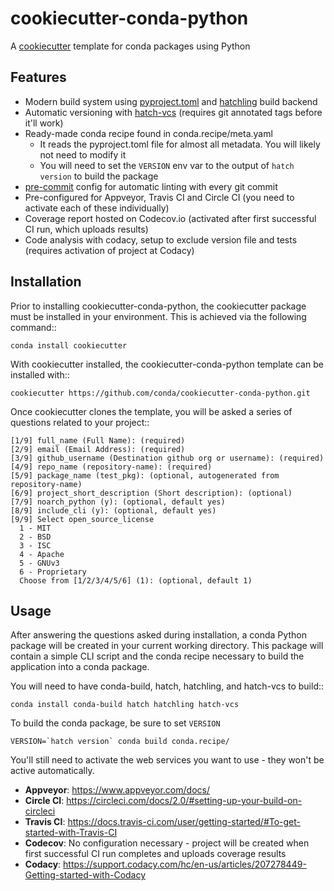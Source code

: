 # cookiecutter-conda-python
A [cookiecutter](https://www.github.com/audreyr/cookiecutter "cookiecutter") template for
conda packages using Python

## Features

- Modern build system using [pyproject.toml](https://packaging.python.org/en/latest/guides/writing-pyproject-toml/) and [hatchling](https://pypi.org/project/hatchling/) build backend
- Automatic versioning with [hatch-vcs](https://pypi.org/project/hatch-vcs/) (requires git annotated tags before it'll work)
- Ready-made conda recipe found in conda.recipe/meta.yaml
  - It reads the pyproject.toml file for almost all metadata. You will likely not need to modify it
  - You will need to set the `VERSION` env var to the output of `hatch version` to build the package
- [pre-commit](https://pre-commit.com/) config for automatic linting with every git commit
- Pre-configured for Appveyor, Travis CI and Circle CI (you need to activate each of these individually)
- Coverage report hosted on Codecov.io (activated after first successful CI run, which uploads results)
- Code analysis with codacy, setup to exclude version file and tests (requires activation of project at Codacy)

## Installation

Prior to installing cookiecutter-conda-python, the cookiecutter package must be installed in your environment. This is achieved via the following command::

    conda install cookiecutter

With cookiecutter installed, the cookiecutter-conda-python template can be installed with::

    cookiecutter https://github.com/conda/cookiecutter-conda-python.git

Once cookiecutter clones the template, you will be asked a series of questions related to your project::

    [1/9] full_name (Full Name): (required)
    [2/9] email (Email Address): (required)
    [3/9] github_username (Destination github org or username): (required)
    [4/9] repo_name (repository-name): (required)
    [5/9] package_name (test_pkg): (optional, autogenerated from repository-name)
    [6/9] project_short_description (Short description): (optional)
    [7/9] noarch_python (y): (optional, default yes)
    [8/9] include_cli (y): (optional, default yes)
    [9/9] Select open_source_license
      1 - MIT
      2 - BSD
      3 - ISC
      4 - Apache
      5 - GNUv3
      6 - Proprietary
      Choose from [1/2/3/4/5/6] (1): (optional, default 1)

## Usage

After answering the questions asked during installation, a conda Python package will be
created in your current working directory. This package will contain a simple CLI script
and the conda recipe necessary to build the application into a conda package.

You will need to have conda-build, hatch, hatchling, and hatch-vcs to build::

    conda install conda-build hatch hatchling hatch-vcs

To build the conda package, be sure to set `VERSION`

    VERSION=`hatch version` conda build conda.recipe/

You'll still need to activate the web services you want to use - they won't be active automatically.

- __Appveyor__: https://www.appveyor.com/docs/
- __Circle CI__: https://circleci.com/docs/2.0/#setting-up-your-build-on-circleci
- __Travis CI__: https://docs.travis-ci.com/user/getting-started/#To-get-started-with-Travis-CI
- __Codecov__: No configuration necessary - project will be created when first successful CI run completes and uploads coverage results
- __Codacy__: https://support.codacy.com/hc/en-us/articles/207278449-Getting-started-with-Codacy
